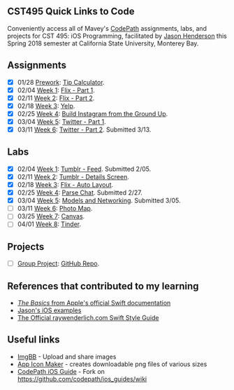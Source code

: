 ## CST495 Quick Links to Code
Conveniently access all of Mavey's [CodePath](https://codepath.com/) assignments, labs, and projects for CST 495: iOS Programming, facilitated by [Jason Henderson](https://github.com/jasonhenderson) this Spring 2018 semester at California State University, Monterey Bay.

## Assignments
* [x] 01/28  [Prework](https://courses.codepath.com/snippets/ios_university/prework): [Tip Calculator](https://github.com/MaveyMa/tippy).
* [x] 02/04  [Week 1](https://courses.codepath.com/courses/ios_university/unit/1#!assignment): [Flix - Part 1](https://github.com/MaveyMa/flix).
* [x] 02/11  [Week 2](https://courses.codepath.com/courses/ios_university/unit/2#!assignment): [Flix - Part 2](https://github.com/MaveyMa/flix).
* [x] 02/18  [Week 3](https://courses.codepath.com/courses/ios_university/unit/3#!assignment): [Yelp](https://github.com/MaveyMa/yelp).
* [x] 02/25  [Week 4](https://courses.codepath.com/courses/ios_university/unit/4#!assignment): [Build Instagram from the Ground Up](https://github.com/MaveyMa/instafam).
* [x] 03/04  [Week 5](https://courses.codepath.com/courses/ios_university/unit/5#!assignment): [Twitter - Part 1](https://github.com/MaveyMa/twitter-ish).
* [x] 03/11  [Week 6](https://courses.codepath.com/courses/ios_university/unit/6#!assignment): [Twitter - Part 2](https://github.com/MaveyMa/twitter-ish). Submitted 3/13.

## Labs
* [x] 02/04  [Week 1](https://courses.codepath.com/courses/ios_university/unit/1#!exercises): [Tumblr - Feed](https://github.com/MaveyMa/HONY-tumblr-feed). Submitted 2/05.
* [x] 02/11  [Week 2](https://courses.codepath.com/courses/ios_university/unit/2#!exercises): [Tumblr - Details Screen](https://github.com/MaveyMa/HONY-tumblr-feed).
* [x] 02/18  [Week 3](https://courses.codepath.com/courses/ios_university/unit/3#!exercises): [Flix - Auto Layout](https://github.com/MaveyMa/flix).
* [x] 02/25  [Week 4](https://courses.codepath.com/courses/ios_university/unit/4#!exercises): [Parse Chat](https://github.com/MaveyMa/parseChat). Submitted 2/27.
* [x] 03/04  [Week 5](https://courses.codepath.com/courses/ios_university/unit/5#!exercises): [Models and Networking](https://github.com/MaveyMa/flix). Submitted 3/05. 
* [ ] 03/11  [Week 6](https://courses.codepath.com/courses/ios_university/unit/6#!exercises): [Photo Map](https://github.com/MaveyMa/photomap).
* [ ] 03/25  [Week 7](https://courses.codepath.com/courses/ios_university/unit/7#!exercises): [Canvas]().
* [ ] 04/01  [Week 8](https://courses.codepath.com/courses/ios_university/unit/8#!exercises): [Tinder]().

## Projects
* [ ] [Group Project](https://courses.codepath.com/courses/ios_university/pages/group_project): [GitHub Repo](https://github.com/InsertDreamsHere/Insert-Dreams-Here).

## References that contributed to my learning
* [_The Basics_ from Apple's official Swift documentation](https://developer.apple.com/library/content/documentation/Swift/Conceptual/Swift_Programming_Language/TheBasics.html#//apple_ref/doc/uid/TP40014097-CH5-ID309)
* [Jason's iOS examples](https://github.com/jasonhenderson/examples-ios)
* [The Official raywenderlich.com Swift Style Guide](https://github.com/raywenderlich/swift-style-guide#the-official-raywenderlichcom-swift-style-guide)

## Useful links
* [ImgBB](https://imgbb.com/) - Upload and share images
* [App Icon Maker](http://appiconmaker.co/) - creates downloadable png files of various sizes
* [CodePath iOS Guide](https://guides.codepath.com/ios) - Fork on https://github.com/codepath/ios_guides/wiki

